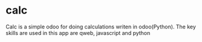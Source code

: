 # calc
Calc is a simple odoo for doing calculations writen in odoo(Python). The key skills are used in this app are qweb, javascript and python
